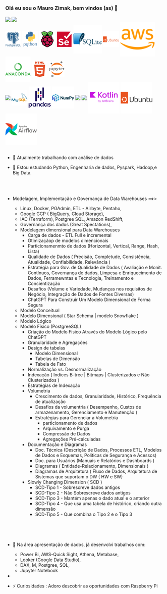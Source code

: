 ### Olá eu sou o Mauro Zimak, bem vindos (as) 👋

<a href="https://github.com/mzimak/github-readme-stats">
  <img height=150 align="center"src="https://github-readme-stats.vercel.app/api?username=mzimak&theme=neon" />
</a>

<a href="https://github.com/mzimak/">
  <img height=150 align="center"src="https://github-readme-stats.vercel.app/api/top-langs?username=mzimak&theme=neon" />
</a>

<div style=display> 
  <img height=50 align="center" src="https://github.com/devicons/devicon/blob/master/icons/postgresql/postgresql-plain-wordmark.svg">
  <img height=50 align="center" src="https://github.com/devicons/devicon/blob/master/icons/python/python-original-wordmark.svg">
  <img height=50 align="center" src="https://github.com/devicons/devicon/blob/master/icons/raspberrypi/raspberrypi-original.svg">
  <img height=50 align="center" src="https://github.com/devicons/devicon/blob/master/icons/selenium/selenium-original.svg">
  <img height=90 align="center" src="https://github.com/devicons/devicon/blob/master/icons/sqlite/sqlite-original-wordmark.svg">
  <img height=50 align="center" src="https://github.com/devicons/devicon/blob/master/icons/ubuntu/ubuntu-plain-wordmark.svg">
  <img height=110 align="center" src="https://github.com/devicons/devicon/blob/master/icons/amazonwebservices/amazonwebservices-plain-wordmark.svg">
  <img height=80 align="center" src="https://github.com/devicons/devicon/blob/master/icons/anaconda/anaconda-original-wordmark.svg">
  <img height=50 align="center" src="https://github.com/devicons/devicon/blob/master/icons/html5/html5-plain-wordmark.svg">
  <img height=50 align="center" src="https://github.com/devicons/devicon/blob/master/icons/jupyter/jupyter-original-wordmark.svg">
   
</div>

  
<div style=display> 
  <img height=30 align="center" src="https://www.nicepng.com/png/full/34-349631_microsoft-azure-logo-svg.png"> 
  <img height=50 align="center" src="https://github.com/devicons/devicon/blob/master/icons/mysql/mysql-original-wordmark.svg">
  <img height=70 align="center" src="https://github.com/devicons/devicon/blob/master/icons/pandas/pandas-original-wordmark.svg">
  <img height=70 align="center" src="https://github.com/devicons/devicon/blob/master/icons/numpy/numpy-original-wordmark.svg">
  <img height=40 align="center" src="https://seeklogo.com/images/P/power-bi-microsoft-logo-E4FC8DE4A9-seeklogo.com.png">
  <img height=40 align="center" src="https://www.powerpivot.sk/wp-content/uploads/2018/03/powerpivot_dax_studio_logo.png">
  <img height=100 align="center" src="https://github.com/devicons/devicon/blob/master/icons/kotlin/kotlin-plain-wordmark.svg">
  <img height=100 align="center"  src="https://raw.githubusercontent.com/devicons/devicon/master/icons/ubuntu/ubuntu-original-wordmark.svg">
  <img height=100 align="center" src="https://github.com/devicons/devicon/blob/master/icons/apacheairflow/apacheairflow-original-wordmark.svg">


</div>
<br>


- 🔭 Atualmente trabalhando com análise de dados
- 🌱 Estou estudando Python, Engenharia de dados, Pyspark, Hadoop,e Big Data.<br>  <br>  <br>  <br>  

- Modelagem, Implementação e Governança de Data Warehouses ==>>
  - Linux, Docker, PGAdmin, ETL - Airbyte, Pentaho,
  - Google GCP ( BigQuery, Cloud Storage),
  - IAC (Terraform), Postgree SQL, Amazon RedShift,
  - Governança dos dados (Great Spectations),
  - Modelagem dimensional para Data Warehouses
    - Carga de dados - ETL Full e incremental
    - Otimizaçãop de modelos dimencionais
    - Particionamenmto de dados (Horizontal, Vertical, Range, Hash, Lista)
    - Qualidade de Dados ( Precisão, Completude, Consistência, Atualidade, Confiabilidade, Relevância )
    - Estratégia para Gov. de Qualidade de Dados ( Avaliação e Monit. Contínuos, Governança de dados, Limpesa e Enriquecimento de Dados, Ferramewntas e Tecnologia, Treinamento e Concientização
    - Desafios (Volume e Variedade, Mudanças nos requisitos de Negócio, Integração de Dados de Fontes Diversas)
    - ChatGPT Para Construir Um Modelo Dimensional de Forma Segura
  - Modelo Conceitual
  - Modelo Dimensional ( Star  Schema | modelo Snowflake )
  - Modelo Lógico
  - Modelo Físico (PostgreeSQL)
    - Criação do Modelo Fisico Através do Modelo Lógico pelo ChatGPT
    - Granularidade e Agregações
    - Design de tabelas
      - Modelo Dimensional
      - Tabelas de Dimensão
      - Tabela de Fato
    - Normalização vs. Desnormalização
    - Indexação ( Indices B-tree | Bitmaps | Clusterizados e Não Clusterizados )
    - Estratégias de Indexação
    - Volumetria
      - Crescimento de dados, Granularidade, Histórico, Frequência de atualização
      - Desafios da volumentria ( Desempenho, Custos de armazenamento, Gerenciamento e Manutenção )
      - Estratégias para Gerenciar a Volumetria
        - particionamento de dados
        - Arquivamento e Purga
        - Compressão de Dados
        - Agregações Pré-calculadas
    - Documentação e Diagramas
        - Doc. Técnica (Descrição de Dados, Processos ETL, Modelos de Dados e Esquemas, Politicas de Segurança e Acessos)
        - Doc. para Usuários (Manuais e Relatórios e Dashboards )
        - Diagramas ( Entidade-Relacionamento, Dimensionais )
        - Diagramas de Arquitetura ( Fluxo de Dados, Arquitetura de Sistemas que suportam o DW ( HW e SW)
    - Slowly Changing Dimension ( SCD )
      -   SCD-Tipo 1 - Sobrescreve dados antigos
      -   SCD-Tipo 2 - Não Sobrescreve dados antigos
      -   SCD-Tipo 3 - Mantém apenas o dado atual e o anterior
      -   SCD-Tipo 4 - Que usa uma tabela de histórico, criando outra dimensão
      -   SCD-Tipo 5 - Que combina o Tipo 2 e o Tipo 3
  
  
  
<br>  
<br>  
<br>  


- 👯 Na área apresentação de dados, já desenvolvi trabalhos com:
   - Power Bi, AWS-Quick Sight, Athena, Metabase,
   - Looker (Google Data Studio),
   - DAX, M, Postgree, SQL,
   - Jupyter Notebook

- 
- ⚡ Curiosidades :  Adoro descobrir as oportunidades com Raspberry Pi

